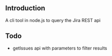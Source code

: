 ## Introduction

A cli tool in node.js to query the Jira REST api

## Todo 

* getIssues api with parameters to filter results 
